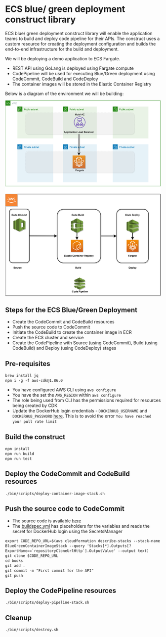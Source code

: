 # ECS blue/ green deployment construct library

ECS blue/ green deployment construct library will enable the application teams to build and deploy code pipeline for their APIs. The construct uses a custom resource for creating the deployment configuration and builds the end-to-end infrastructure for the build and deployment.

We will be deploying a demo application to ECS Fargate.

* REST API using GoLang is deployed using Fargate compute
* CodePipeline will be used for executing Blue/Green deployment using CodeCommit, CodeBuild and CodeDeploy
* The container images will be stored in the Elastic Container Registry

Below is a diagram of the environment we will be building:

![blue-green-application](blue-green-application.png)


## Steps for the ECS Blue/Green Deployment

* Create the CodeCommit and CodeBuild resources
* Push the source code to CodeCommit
* Initiate the CodeBuild to create the container image in ECR
* Create the ECS cluster and service
* Create the CodePipeline with Source (using CodeCommit), Build (using CodeBuild) and Deploy (using CodeDeploy) stages

## Pre-requisites

```
brew install jq
npm i -g -f aws-cdk@1.86.0
```
* You have configured AWS CLI using `aws configure`
* You have the set the `AWS_REGION` within `aws configure`
* The role being used from CLI has the permissions required for resources being created by CDK
* Update the DockerHub login credentials - `DOCKERHUB_USERNAME` and `DOCKERHUB_PASSWORD` [here](./bin/scripts/deploy-container-image-stack.sh). This is to avoid the error `You have reached your pull rate limit`

## Build the construct

```
npm install
npm run build
npm run test
```

## Deploy the CodeCommit and CodeBuild resources

```
./bin/scripts/deploy-container-image-stack.sh
```

## Push the source code to CodeCommit
* The source code is available [here](../apis/books/main.go)
* The [buildspec.yml](../apis/books/buildspec.yml) has placeholders for the variables and reads the secret for DockerHub login using the SecretsManager

```
export CODE_REPO_URL=$(aws cloudformation describe-stacks --stack-name BlueGreenContainerImageStack --query 'Stacks[*].Outputs[?ExportName==`repositoryCloneUrlHttp`].OutputValue' --output text)
git clone $CODE_REPO_URL
cd books
git add .
git commit -m "First commit for the API"
git push
```

## Deploy the CodePipeline resources

```
./bin/scripts/deploy-pipeline-stack.sh
```

## Cleanup
```
./bin/scripts/destroy.sh
```
